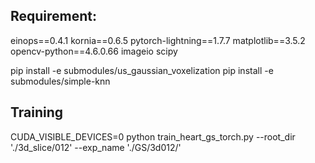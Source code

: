 ## Requirement:
einops==0.4.1
kornia==0.6.5
pytorch-lightning==1.7.7
matplotlib==3.5.2
opencv-python==4.6.0.66
imageio
scipy

pip install -e submodules/us_gaussian_voxelization
pip install -e submodules/simple-knn


## Training

CUDA_VISIBLE_DEVICES=0 python train_heart_gs_torch.py --root_dir './3d_slice/012' --exp_name './GS/3d012/'
